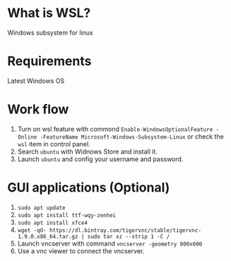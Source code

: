 # What is WSL?  
Windows subsystem for linux 

# Requirements  
Latest Windows OS

# Work flow   

1. Turn on wsl feature with commond `Enable-WindowsOptionalFeature -Online -FeatureName Microsoft-Windows-Subsystem-Linux` or check the `wsl` item in control panel.  
2. Search `ubuntu` with Widnows Store and install it.
3. Launch `ubuntu` and config your username and password. 

# GUI applications (Optional)  

1. `sudo apt update`  
2. `sudo apt install ttf-wqy-zenhei`
3. `sudo apt install xfce4`
4. `wget -qO- https://dl.bintray.com/tigervnc/stable/tigervnc-1.9.0.x86_64.tar.gz | sudo tar xz --strip 1 -C /`
5. Launch vncserver with command `vncserver -geometry 800x600`
6. Use a vnc viewer to connect the vncserver.

